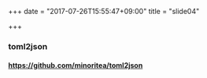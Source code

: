 +++
date = "2017-07-26T15:55:47+09:00"
title = "slide04"

+++

### toml2json
#### https://github.com/minoritea/toml2json
